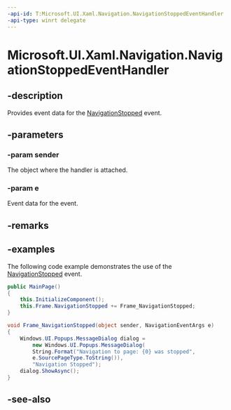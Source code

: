 ```yaml
---
-api-id: T:Microsoft.UI.Xaml.Navigation.NavigationStoppedEventHandler
-api-type: winrt delegate
---
```

<!-- Delegate syntax.
public delegate void NavigationStoppedEventHandler(System.Object sender, Windows.UI.Xaml.Navigation.NavigationEventArgs e)
-->
# Microsoft.UI.Xaml.Navigation.NavigationStoppedEventHandler

## -description
Provides event data for the [NavigationStopped](../microsoft.ui.xaml.controls/frame_navigationstopped.md) event.

## -parameters
### -param sender
The object where the handler is attached.

### -param e
Event data for the event.


## -remarks

## -examples
The following code example demonstrates the use of the [NavigationStopped](../microsoft.ui.xaml.controls/frame_navigationstopped.md) event.

```csharp
public MainPage()
{
    this.InitializeComponent();
    this.Frame.NavigationStopped += Frame_NavigationStopped;
}

void Frame_NavigationStopped(object sender, NavigationEventArgs e)
{
    Windows.UI.Popups.MessageDialog dialog = 
        new Windows.UI.Popups.MessageDialog(
        String.Format("Navigation to page: {0} was stopped", 
        e.SourcePageType.ToString()), 
        "Navigation Stopped");
    dialog.ShowAsync();
}

```



## -see-also
